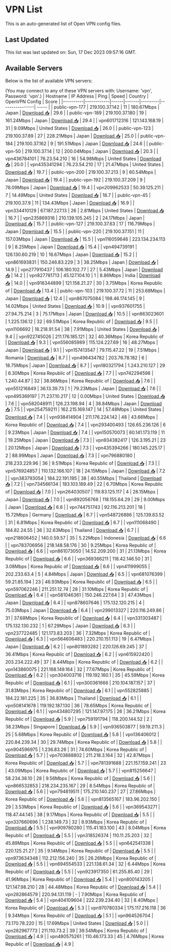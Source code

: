 # VPN List

This is an auto-generated list of Open VPN config files.

## Last Updated

This list was last updated on: Sun, 17 Dec 2023 09:57:16 GMT.

## Available Servers

Below is the list of available VPN servers:

(You may connect to any of these VPN servers with: Username: 'vpn', Password: 'vpn'.)
| Hostname | IP Address | Ping | Speed | Country | OpenVPN Config | Score |
|----------|------------|------|-------|---------|----------------| ----- |
| public-vpn-177 | 219.100.37.142 | 11 | 180.67Mbps | Japan | [Download 📥](./configs/server_0_JP.ovpn) | 29.6 |
| public-vpn-189 | 219.100.37.180 | 19 | 161.24Mbps | Japan | [Download 📥](./configs/server_1_JP.ovpn) | 29.4 |
| vpn601712316 | 121.143.168.19 | 31 | 9.09Mbps | United States | [Download 📥](./configs/server_2_US.ovpn) | 26.0 |
| public-vpn-123 | 219.100.37.89 | 27 | 228.21Mbps | Japan | [Download 📥](./configs/server_3_JP.ovpn) | 25.0 |
| public-vpn-184 | 219.100.37.162 | 9 | 191.51Mbps | Japan | [Download 📥](./configs/server_4_JP.ovpn) | 24.6 |
| public-vpn-50 | 219.100.37.14 | 12 | 200.04Mbps | Japan | [Download 📥](./configs/server_5_JP.ovpn) | 20.3 |
| vpn436784101 | 76.23.54.210 | 16 | 54.98Mbps | United States | [Download 📥](./configs/server_6_US.ovpn) | 20.0 |
| vpn435341294 | 76.23.54.210 | 17 | 21.47Mbps | United States | [Download 📥](./configs/server_7_US.ovpn) | 19.7 |
| public-vpn-200 | 219.100.37.213 | 9 | 60.54Mbps | Japan | [Download 📥](./configs/server_8_JP.ovpn) | 19.4 |
| public-vpn-192 | 219.100.37.209 | 9 | 78.09Mbps | Japan | [Download 📥](./configs/server_9_JP.ovpn) | 19.4 |
| vpn209962533 | 50.39.125.211 | 7 | 14.49Mbps | United States | [Download 📥](./configs/server_10_US.ovpn) | 18.7 |
| public-vpn-45 | 219.100.37.9 | 11 | 134.43Mbps | Japan | [Download 📥](./configs/server_11_JP.ovpn) | 16.9 |
| vpn334410129 | 67.187.227.13 | 26 | 2.81Mbps | United States | [Download 📥](./configs/server_12_US.ovpn) | 16.7 |
| vpn235869316 | 210.139.105.245 | 2 | 24.17Mbps | Japan | [Download 📥](./configs/server_13_JP.ovpn) | 15.7 |
| public-vpn-127 | 219.100.37.63 | 17 | 116.79Mbps | Japan | [Download 📥](./configs/server_14_JP.ovpn) | 15.5 |
| public-vpn-220 | 219.100.37.151 | 11 | 157.03Mbps | Japan | [Download 📥](./configs/server_15_JP.ovpn) | 15.5 |
| vpn116059646 | 223.134.234.113 | 9 | 8.25Mbps | Japan | [Download 📥](./configs/server_16_JP.ovpn) | 15.4 |
| vpn494739191 | 126.130.60.219 | 10 | 16.67Mbps | Japan | [Download 📥](./configs/server_17_JP.ovpn) | 15.2 |
| vpn861693831 | 150.246.83.229 | 3 | 38.25Mbps | Japan | [Download 📥](./configs/server_18_JP.ovpn) | 14.9 |
| vpn277910437 | 106.180.102.77 | 27 | 5.43Mbps | Japan | [Download 📥](./configs/server_19_JP.ovpn) | 14.2 |
| vpn827781713 | 45.127.104.10 | 1 | 8.86Mbps | India | [Download 📥](./configs/server_20_IN.ovpn) | 14.0 |
| vpn916344899 | 121.158.21.27 | 30 | 3.75Mbps | Korea Republic of | [Download 📥](./configs/server_21_KR.ovpn) | 13.4 |
| public-vpn-103 | 219.100.37.72 | 11 | 253.68Mbps | Japan | [Download 📥](./configs/server_22_JP.ovpn) | 12.4 |
| vpn867075084 | 198.46.174.145 | 9 | 14.02Mbps | United States | [Download 📥](./configs/server_23_US.ovpn) | 10.9 |
| vpn937601755 | 27.94.75.214 | 3 | 75.17Mbps | Japan | [Download 📥](./configs/server_24_JP.ovpn) | 10.5 |
| vpn863023601 | 1.225.136.12 | 32 | 69.51Mbps | Korea Republic of | [Download 📥](./configs/server_25_KR.ovpn) | 9.5 |
| vpn1106692 | 18.218.91.54 | 38 | 7.91Mbps | United States | [Download 📥](./configs/server_26_US.ovpn) | 9.4 |
| vpn922745026 | 211.176.185.121 | 32 | 40.36Mbps | Korea Republic of | [Download 📥](./configs/server_27_KR.ovpn) | 9.3 |
| vpn556085989 | 115.124.227.69 | 16 | 48.27Mbps | Japan | [Download 📥](./configs/server_28_JP.ovpn) | 9.1 |
| vpn157413547 | 79.115.47.22 | 19 | 7.51Mbps | Romania | [Download 📥](./configs/server_29_RO.ovpn) | 8.7 |
| vpn496434782 | 203.76.78.182 | 6 | 18.75Mbps | Japan | [Download 📥](./configs/server_30_JP.ovpn) | 8.7 |
| vpn180321794 | 1.243.210.127 | 29 | 6.30Mbps | Korea Republic of | [Download 📥](./configs/server_31_KR.ovpn) | 7.7 |
| vpn742294598 | 1.240.44.87 | 32 | 38.86Mbps | Korea Republic of | [Download 📥](./configs/server_32_KR.ovpn) | 7.6 |
| vpn551216849 | 36.13.39.73 | 1 | 79.23Mbps | Japan | [Download 📥](./configs/server_33_JP.ovpn) | 7.6 |
| vpn495369197 | 71.237.10.217 | 12 | 0.00Mbps | United States | [Download 📥](./configs/server_34_US.ovpn) | 7.6 |
| vpn582048911 | 126.23.198.94 | 4 | 38.84Mbps | Japan | [Download 📥](./configs/server_35_JP.ovpn) | 7.5 |
| vpn254759211 | 162.215.169.147 | 14 | 57.48Mbps | United States | [Download 📥](./configs/server_36_US.ovpn) | 7.4 |
| vpn938414904 | 211.176.224.142 | 48 | 43.66Mbps | Korea Republic of | [Download 📥](./configs/server_37_KR.ovpn) | 7.4 |
| vpn293400493 | 126.65.236.126 | 6 | 9.23Mbps | Japan | [Download 📥](./configs/server_38_JP.ovpn) | 7.4 |
| vpn150570073 | 60.141.173.119 | 11 | 19.25Mbps | Japan | [Download 📥](./configs/server_39_JP.ovpn) | 7.3 |
| vpn934382417 | 126.3.195.21 | 23 | 20.12Mbps | Japan | [Download 📥](./configs/server_40_JP.ovpn) | 7.3 |
| vpn435394266 | 180.145.225.17 | 2 | 88.99Mbps | Japan | [Download 📥](./configs/server_41_JP.ovpn) | 7.3 |
| vpn796880180 | 218.233.229.96 | 36 | 9.51Mbps | Korea Republic of | [Download 📥](./configs/server_42_KR.ovpn) | 7.3 |
| vpn576924857 | 110.132.166.107 | 18 | 24.15Mbps | Japan | [Download 📥](./configs/server_43_JP.ovpn) | 7.2 |
| vpn383793054 | 184.22.191.195 | 38 | 40.55Mbps | Thailand | [Download 📥](./configs/server_44_TH.ovpn) | 7.2 |
| vpn734566134 | 183.103.189.49 | 22 | 6.70Mbps | Korea Republic of | [Download 📥](./configs/server_45_KR.ovpn) | 7.0 |
| vpn264030507 | 119.83.125.117 | 4 | 28.15Mbps | Japan | [Download 📥](./configs/server_46_JP.ovpn) | 7.0 |
| vpn892056768 | 118.155.64.29 | 29 | 9.00Mbps | Japan | [Download 📥](./configs/server_47_JP.ovpn) | 6.8 |
| vpn744751743 | 92.116.213.201 | 18 | 15.72Mbps | Germany | [Download 📥](./configs/server_48_DE.ovpn) | 6.7 |
| vpn548726886 | 125.139.83.52 | 31 | 6.81Mbps | Korea Republic of | [Download 📥](./configs/server_49_KR.ovpn) | 6.7 |
| vpn111068490 | 184.82.24.55 | 36 | 32.63Mbps | Thailand | [Download 📥](./configs/server_50_TH.ovpn) | 6.7 |
| vpn218606452 | 140.0.59.57 | 35 | 5.22Mbps | Indonesia | [Download 📥](./configs/server_51_ID.ovpn) | 6.6 |
| vpn783706956 | 218.148.58.176 | 30 | 9.25Mbps | Korea Republic of | [Download 📥](./configs/server_52_KR.ovpn) | 6.6 |
| vpn861073050 | 14.52.209.200 | 31 | 21.13Mbps | Korea Republic of | [Download 📥](./configs/server_53_KR.ovpn) | 6.6 |
| vpn369366211 | 118.42.146.50 | 31 | 3.08Mbps | Korea Republic of | [Download 📥](./configs/server_54_KR.ovpn) | 6.6 |
| vpn411999055 | 202.233.63.4 | 5 | 4.84Mbps | Japan | [Download 📥](./configs/server_55_JP.ovpn) | 6.5 |
| vpn681076399 | 59.21.85.194 | 23 | 46.93Mbps | Korea Republic of | [Download 📥](./configs/server_56_KR.ovpn) | 6.5 |
| vpn597062246 | 211.251.12.74 | 28 | 31.10Mbps | Korea Republic of | [Download 📥](./configs/server_57_KR.ovpn) | 6.4 |
| vpn581046361 | 150.246.227.64 | 3 | 47.43Mbps | Japan | [Download 📥](./configs/server_58_JP.ovpn) | 6.4 |
| vpn878607646 | 175.132.120.215 | 4 | 75.03Mbps | Japan | [Download 📥](./configs/server_59_JP.ovpn) | 6.4 |
| vpn299013327 | 220.116.249.86 | 31 | 37.68Mbps | Korea Republic of | [Download 📥](./configs/server_60_KR.ovpn) | 6.4 |
| vpn331303487 | 175.132.130.232 | 1 | 67.29Mbps | Japan | [Download 📥](./configs/server_61_JP.ovpn) | 6.3 |
| vpn237722485 | 121.173.83.203 | 36 | 7.32Mbps | Korea Republic of | [Download 📥](./configs/server_62_KR.ovpn) | 6.3 |
| vpn564606483 | 220.210.151.113 | 19 | 6.47Mbps | Japan | [Download 📥](./configs/server_63_JP.ovpn) | 6.2 |
| vpn801893282 | 220.126.69.245 | 37 | 36.41Mbps | Korea Republic of | [Download 📥](./configs/server_64_KR.ovpn) | 6.2 |
| vpn615922420 | 203.234.222.49 | 37 | 8.44Mbps | Korea Republic of | [Download 📥](./configs/server_65_KR.ovpn) | 6.2 |
| vpn143860075 | 221.168.149.164 | 32 | 77.67Mbps | Korea Republic of | [Download 📥](./configs/server_66_KR.ovpn) | 6.2 |
| vpn304003716 | 119.192.160.1 | 35 | 45.59Mbps | Korea Republic of | [Download 📥](./configs/server_67_KR.ovpn) | 6.1 |
| vpn300361666 | 210.104.187.157 | 37 | 31.83Mbps | Korea Republic of | [Download 📥](./configs/server_68_KR.ovpn) | 6.1 |
| vpn552825885 | 184.22.181.225 | 35 | 36.83Mbps | Thailand | [Download 📥](./configs/server_69_TH.ovpn) | 6.1 |
| vpn508141678 | 119.192.187.130 | 36 | 78.65Mbps | Korea Republic of | [Download 📥](./configs/server_70_KR.ovpn) | 6.1 |
| vpn434807295 | 121.147.97.175 | 26 | 36.21Mbps | Korea Republic of | [Download 📥](./configs/server_71_KR.ovpn) | 5.9 |
| vpn759191794 | 118.200.144.52 | 2 | 38.23Mbps | Singapore | [Download 📥](./configs/server_72_SG.ovpn) | 5.9 |
| vpn936503877 | 59.19.211.3 | 25 | 5.68Mbps | Korea Republic of | [Download 📥](./configs/server_73_KR.ovpn) | 5.8 |
| vpn136406012 | 220.84.239.34 | 30 | 29.74Mbps | Korea Republic of | [Download 📥](./configs/server_74_KR.ovpn) | 5.8 |
| vpn904596975 | 1.236.83.26 | 31 | 74.60Mbps | Korea Republic of | [Download 📥](./configs/server_75_KR.ovpn) | 5.7 |
| vpn703888802 | 211.218.3.164 | 32 | 42.87Mbps | Korea Republic of | [Download 📥](./configs/server_76_KR.ovpn) | 5.7 |
| vpn781391688 | 221.157.159.241 | 23 | 43.09Mbps | Korea Republic of | [Download 📥](./configs/server_77_KR.ovpn) | 5.7 |
| vpn815256647 | 58.234.38.10 | 28 | 9.56Mbps | Korea Republic of | [Download 📥](./configs/server_78_KR.ovpn) | 5.6 |
| vpn866532853 | 218.234.235.167 | 29 | 8.54Mbps | Korea Republic of | [Download 📥](./configs/server_79_KR.ovpn) | 5.6 |
| vpn794819511 | 175.210.140.237 | 27 | 27.86Mbps | Korea Republic of | [Download 📥](./configs/server_80_KR.ovpn) | 5.6 |
| vpn813565167 | 183.96.202.150 | 29 | 3.53Mbps | Korea Republic of | [Download 📥](./configs/server_81_KR.ovpn) | 5.6 |
| vpn369543271 | 118.47.44.145 | 38 | 9.17Mbps | Korea Republic of | [Download 📥](./configs/server_82_KR.ovpn) | 5.5 |
| vpn337660696 | 1.238.149.73 | 32 | 8.93Mbps | Korea Republic of | [Download 📥](./configs/server_83_KR.ovpn) | 5.5 |
| vpn909780280 | 115.41.163.100 | 43 | 8.04Mbps | Korea Republic of | [Download 📥](./configs/server_84_KR.ovpn) | 5.5 |
| vpn318526374 | 110.11.25.203 | 32 | 45.89Mbps | Korea Republic of | [Download 📥](./configs/server_85_KR.ovpn) | 5.5 |
| vpn642541338 | 220.125.21.27 | 35 | 9.14Mbps | Korea Republic of | [Download 📥](./configs/server_86_KR.ovpn) | 5.5 |
| vpn973634348 | 112.212.156.240 | 35 | 26.26Mbps | Korea Republic of | [Download 📥](./configs/server_87_KR.ovpn) | 5.5 |
| vpn694554533 | 221.138.61.34 | 32 | 6.44Mbps | Korea Republic of | [Download 📥](./configs/server_88_KR.ovpn) | 5.5 |
| vpn923917350 | 61.255.85.40 | 29 | 41.96Mbps | Korea Republic of | [Download 📥](./configs/server_89_KR.ovpn) | 5.4 |
| vpn800143205 | 121.147.98.210 | 28 | 44.48Mbps | Korea Republic of | [Download 📥](./configs/server_90_KR.ovpn) | 5.4 |
| vpn282864579 | 220.94.131.119 | - | 7.90Mbps | Korea Republic of | [Download 📥](./configs/server_91_KR.ovpn) | 5.4 |
| vpn404109604 | 222.239.234.40 | 32 | 8.40Mbps | Korea Republic of | [Download 📥](./configs/server_92_KR.ovpn) | 5.3 |
| vpn970780334 | 175.117.216.118 | 36 | 9.34Mbps | Korea Republic of | [Download 📥](./configs/server_93_KR.ovpn) | 5.1 |
| vpn964526704 | 73.170.78.220 | 15 | 17.69Mbps | United States | [Download 📥](./configs/server_94_US.ovpn) | 5.0 |
| vpn282967773 | 211.110.73.2 | 39 | 39.54Mbps | Korea Republic of | [Download 📥](./configs/server_95_KR.ovpn) | 4.9 |
| vpn480575261 | 110.46.173.33 | 45 | 4.76Mbps | Korea Republic of | [Download 📥](./configs/server_96_KR.ovpn) | 4.9 |
